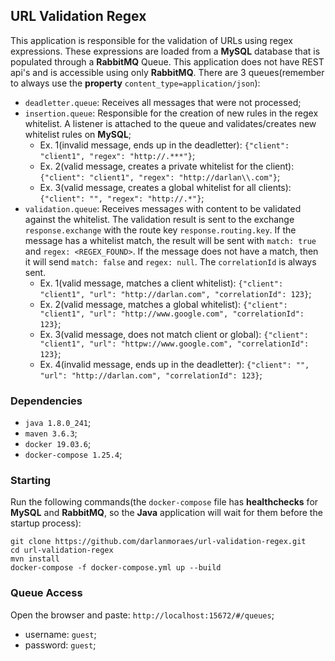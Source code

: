 ## URL Validation Regex
This application is responsible for the validation of URLs using regex expressions. These expressions are loaded from a **MySQL** database that is populated through a **RabbitMQ** Queue. This application does not have REST api's and is accessible using only **RabbitMQ**.
There are 3 queues(remember to always use the **property** `content_type=application/json`):
- `deadletter.queue`: Receives all messages that were not processed;
- `insertion.queue`: Responsible for the creation of new rules in the regex whitelist. A listener is attached to the queue and validates/creates new whitelist rules on **MySQL**;
   - Ex. 1(invalid message, ends up in the deadletter): `{"client": "client1", "regex": "http://.***"}`;
   - Ex. 2(valid message, creates a private whitelist for the client): `{"client": "client1", "regex": "http://darlan\\.com"}`;
   - Ex. 3(valid message, creates a global whitelist for all clients): `{"client": "", "regex": "http://.*"}`;
- `validation.queue`: Receives messages with content to be validated against the whitelist. The validation result is sent to the exchange `response.exchange` with the route key `response.routing.key`. If the message has a whitelist match, the result will be sent with `match: true` and `regex: <REGEX_FOUND>`. If the message does not have a match, then it will send `match: false` and `regex: null`. The `correlationId` is always sent.
   - Ex. 1(valid message, matches a client whitelist): `{"client": "client1", "url": "http://darlan.com", "correlationId": 123}`;
   - Ex. 2(valid message, matches a global whitelist): `{"client": "client1", "url": "http://www.google.com", "correlationId": 123}`;
   - Ex. 3(valid message, does not match client or global): `{"client": "client1", "url": "httpw://www.google.com", "correlationId": 123}`;
   - Ex. 4(invalid message, ends up in the deadletter): `{"client": "", "url": "http://darlan.com", "correlationId": 123}`;

### Dependencies
- `java 1.8.0_241`;
- `maven 3.6.3`;
- `docker 19.03.6`;
- `docker-compose 1.25.4`;

### Starting
Run the following commands(the `docker-compose` file has **healthchecks** for **MySQL** and **RabbitMQ**, so the **Java** application will wait for them before the startup process):
```
git clone https://github.com/darlanmoraes/url-validation-regex.git
cd url-validation-regex
mvn install
docker-compose -f docker-compose.yml up --build
```

### Queue Access
Open the browser and paste: `http://localhost:15672/#/queues`;
- username: `guest`;
- password: `guest`;